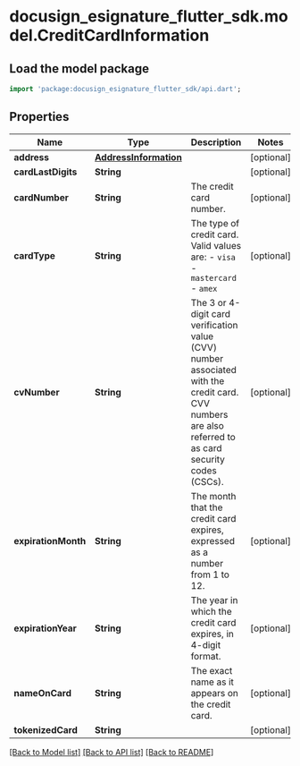 # docusign_esignature_flutter_sdk.model.CreditCardInformation

## Load the model package
```dart
import 'package:docusign_esignature_flutter_sdk/api.dart';
```

## Properties
Name | Type | Description | Notes
------------ | ------------- | ------------- | -------------
**address** | [**AddressInformation**](AddressInformation.md) |  | [optional] 
**cardLastDigits** | **String** |  | [optional] 
**cardNumber** | **String** | The credit card number. | [optional] 
**cardType** | **String** | The type of credit card. Valid values are:   - `visa`  - `mastercard`  - `amex` | [optional] 
**cvNumber** | **String** | The 3 or 4-digit card verification value (CVV) number associated with the credit card. CVV numbers are also referred to as card security codes (CSCs). | [optional] 
**expirationMonth** | **String** | The month that the credit card expires, expressed as a number from 1 to 12. | [optional] 
**expirationYear** | **String** | The year in which the credit card expires, in 4-digit format. | [optional] 
**nameOnCard** | **String** | The exact name as it appears on the credit card. | [optional] 
**tokenizedCard** | **String** |  | [optional] 

[[Back to Model list]](../README.md#documentation-for-models) [[Back to API list]](../README.md#documentation-for-api-endpoints) [[Back to README]](../README.md)


